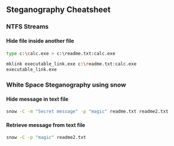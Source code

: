 ## Steganography Cheatsheet

### NTFS Streams

#### Hide file inside another file

```sh
type c:\calc.exe > c:\readme.txt:calc.exe
```
```sh
mklink executable_link.exe c:\readme.txt:calc.exe
executable_link.exe
```

### White Space Steganography using snow

#### Hide message in text file

```sh
snow -C -m "Secret message" -p "magic" readme.txt readme2.txt
```

#### Retrieve message from text file

```sh
snow -C -p "magic" readme2.txt
```


